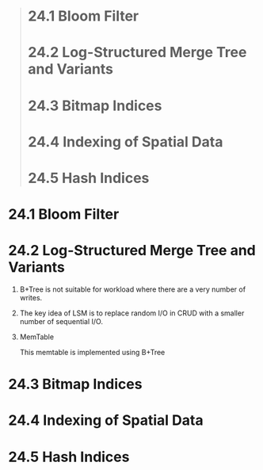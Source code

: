 > # 24.1 Bloom Filter
> # 24.2 Log-Structured Merge Tree and Variants
> # 24.3 Bitmap Indices
> # 24.4 Indexing of Spatial Data
> # 24.5 Hash Indices


# 24.1 Bloom Filter
# 24.2 Log-Structured Merge Tree and Variants
1. B+Tree is not suitable for workload where there are a very number of writes.

2. The key idea of LSM is to replace random I/O in CRUD with a smaller number
   of sequential I/O.

3. MemTable

   This memtable is implemented using B+Tree

# 24.3 Bitmap Indices
# 24.4 Indexing of Spatial Data
# 24.5 Hash Indices
